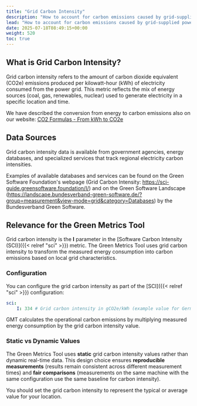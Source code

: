 ```yaml
---
title: "Grid Carbon Intensity"
description: "How to account for carbon emissions caused by grid-supplied power"
lead: "How to account for carbon emissions caused by grid-supplied power"
date: 2025-07-18T08:49:15+00:00
weight: 520
toc: true
---
```


## What is Grid Carbon Intensity?

Grid carbon intensity refers to the amount of carbon dioxide equivalent (CO2e) emissions produced per kilowatt-hour (kWh) of electricity consumed from the power grid. This metric reflects the mix of energy sources (coal, gas, renewables, nuclear) used to generate electricity in a specific location and time.

We have described the conversion from energy to carbon emissions also on our website: [CO2 Formulas - From kWh to CO2e](https://www.green-coding.io/co2-formulas/#from-kwh-to-co2e)

## Data Sources

Grid carbon intensity data is available from government agencies, energy databases, and specialized services that track regional electricity carbon intensities.

Examples of available databases and services can be found on the Green Software Foundation's webpage (Grid Carbon Intensity: https://sci-guide.greensoftware.foundation/I/) and on the Green Software Landscape (https://landscape.bundesverband-green-software.de/?group=measurement&view-mode=grid&category=Databases) by the Bundesverband Green Software.

## Relevance for the Green Metrics Tool

Grid carbon intensity is the **I** parameter in the [Software Carbon Intensity (SCI)]({{< relref "sci" >}}) metric. The Green Metrics Tool uses grid carbon intensity to transform the measured energy consumption into carbon emissions based on local grid characteristics.

### Configuration

You can configure the grid carbon intensity as part of the [SCI]({{< relref "sci" >}}) configuration:

```yml
sci:
    I: 334 # Grid carbon intensity in gCO2e/kWh (example value for Germany 2024)
```

GMT calculates the operational carbon emissions by multiplying measured energy consumption by the grid carbon intensity value.

### Static vs Dynamic Values

The Green Metrics Tool uses **static** grid carbon intensity values rather than dynamic real-time data. This design choice ensures **reproducible measurements** (results remain consistent across different measurement times) and **fair comparisons** (measurements on the same machine with the same configuration use the same baseline for carbon intensity).

You should set the grid carbon intensity to represent the typical or average value for your location.

